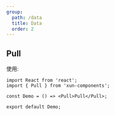 ```yaml
---
group:
  path: /data
  title: Data
  order: 2
---
```


## Pull

使用:

```tsx
import React from 'react';
import { Pull } from 'xun-components';

const Demo = () => <Pull>Pull</Pull>;

export default Demo;
```
